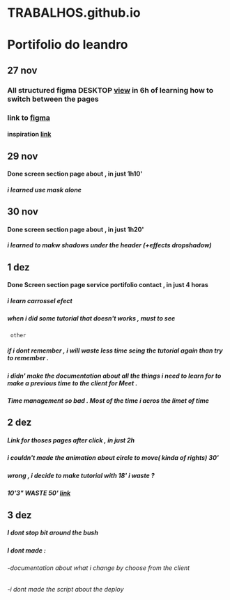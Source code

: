 # TRABALHOS.github.io
# Portifolio do leandro
## 27 nov     
### All structured figma DESKTOP [view](https://www.figma.com/proto/P4doErCKNSZc1hiQBG4tZW/Leandro?type=design&node-id=24-2&t=vnbFFHnEfjOfWFwz-0&scaling=min-zoom&page-id=0%3A1&starting-point-node-id=24%3A2&hide-ui=1)   in 6h of learning how to switch between the pages
### link to [figma](https://www.figma.com/file/P4doErCKNSZc1hiQBG4tZW/Leandro?type=design&node-id=27-1977&mode=design&t=vnbFFHnEfjOfWFwz-0)
#### inspiration [link](https://youtu.be/h5I8LB4N5UA?si=z6S-6zdQee1H362N)

## 29 nov 
#### Done screen section page about , in just 1h10'    
#####       i learned use mask alone

## 30 nov
#### Done screen section page about , in just 1h20'
#####      i learned  to makw shadows under the header (+effects dropshadow)

## 1 dez
#### Done Screen section page service portifolio contact , in just 4 horas 
#####      i learn carrossel efect 
#####      when i did some tutorial that doesn't works , must to see
	 other 
#####      if i dont remember , i will waste less time seing the tutorial again than try to remember .
#####      i didn' make the documentation about all the things i need to learn for to make a previous time to the client for Meet .
#####      Time management so bad . Most of the time i acros the limet of time

## 2 dez 
#####      Link for thoses pages after click       , in just 2h
#####      i couldn't made the animation about circle to move( kinda of rights) 30'
#####      wrong , i decide to make tutorial with   18'  i waste ?  
#####                                                10'3"   WASTE 50' [link](https://youtu.be/7Sf5AaXvJeE?si=ljFjjPz7dzzG2Nfq)

## 3 dez
#####      I dont stop bit around the bush
#####	   I dont made :
######     -documentation about what i change by choose from the client
######     -i dont made the script about the deploy
